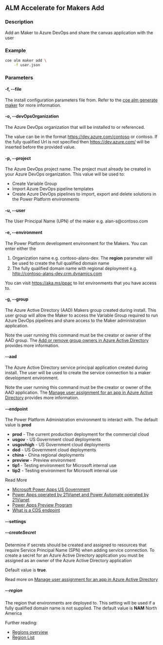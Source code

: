 ## ALM Accelerate for Makers Add

### Description

Add an Maker to Azure DevOps and share the canvas application with the user

### Example

```bash
coe alm maker add \
    -f user.json
```

### Parameters

#### -f, --file

The install configuration parameters file from. Refer to the [coe alm generate maker](../generate/maker/add.md) for more information.

#### -o, --devOpsOrganization

The Azure DevOps organization that will be installed to or referenced.

The value can be in the format https://dev.azure.com/contoso or contoso. If the fully qualified Url is not specified then https://dev.azure.com/ will be inserted before the provided value.

#### -p, --project

The Azure DevOps project name. The project must already be created in your Azure DevOps organization. This value will be used to:
 - Create Variable Group
 - Import Azure DevOps pipeline templates
 - Create Azure DevOps pipelines to import, export and delete solutions in the Power Platform environments

####  -u, --user

The User Principal Name (UPN) of the maker e.g. alan-s\@contoso.com

#### -e, --environment

The Power Platform development environment for the Makers. You can enter either the

1. Organization name e.g. contoso-alans-dev. The **region** parameter will be used to create the full qualified domain name
2. The fully qualified domain name with regional deployment e.g. http://contoso-alans-dev.crm.dynamics.com

You can visit https://aka.ms/ppac to list environments that you have access to.

#### -g, --group

The Azure Active Directory (AAD) Makers group created during install. This user group will allow the Maker to access the Variable Group required to run Azure DevOps pipelines and share access to the Maker administration application.

Note the user running this command must be the creator or owner of the AAD group. The [Add or remove group owners in Azure Active Directory](https://docs.microsoft.com/en-us/azure/active-directory/fundamentals/active-directory-accessmanagement-managing-group-owners) provides more information.

#### --aad <name>

The Azure Active Directory service principal application created during install. The user will be used to create the service connection to a maker development environment.

Note the user running this command must be the creator or owner of the AAD application. The [Manage user assignment for an app in Azure Active Directory](https://docs.microsoft.com/en-us/azure/active-directory/manage-apps/assign-user-or-group-access-portal) provides more information.

#### --endpoint

The Power Platform Administration environment to interact with. The default value is **prod**

- **prod** - The current production deployment for the commercial cloud
- **usgov** - US Government cloud deployments
- **usgovhigh** - US Government cloud deployments
- **dod** - US Government cloud deployments
- **china** - China regional deployments
- **preview** - Preview environment
- **tip1** - Testing environment for Microsoft internal use
- **tip2** - Testing environment for Microsoft internal use

Read More
- [Microsoft Power Apps US Government](https://docs.microsoft.com/en-us/power-platform/admin/powerapps-us-government)
- [Power Apps operated by 21Vianet and Power Automate operated by 21Vianet](https://docs.microsoft.com/en-us/power-platform/admin/business-applications-availability-china)
- [Power Apps Preview Program](https://docs.microsoft.com/en-us/power-platform/admin/preview-environments)
- [What is a CDS endpoint](https://powerusers.microsoft.com/t5/Building-Power-Apps/What-is-a-CDS-Endpoint/m-p/44969#M18758)

#### --settings

##### --createSecret

Determine if secrets should be created and assigned to resources that require Service Principal Name (SPN) when adding service connection. To create a secret for an Azure Active Directory application you must be assigned as an owner of the Azure Active Directory application

Default value is **true**.

Read more on [Manage user assignment for an app in Azure Active Directory](https://docs.microsoft.com/en-us/azure/active-directory/manage-apps/assign-user-or-group-access-portal)

##### --region

The region that environments are deployed to. This setting will be used if a fully qualified domain name is not supplied. The default value is **NAM** North America

Further reading:

- [Regions overview](https://docs.microsoft.com/en-us/power-platform/admin/regions-overview)
- [Region List](https://docs.microsoft.com/en-us/power-platform/admin/new-datacenter-regions)